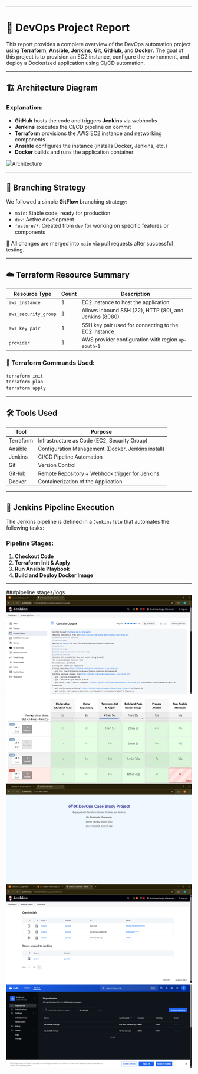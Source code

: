 
---

# 📄 DevOps Project Report

This report provides a complete overview of the DevOps automation project using **Terraform**, **Ansible**, **Jenkins**, **Git**, **GitHub**, and **Docker**.
The goal of this project is to provision an EC2 instance, configure the environment, and deploy a Dockerized application using CI/CD automation.

---

## 🏗️ Architecture Diagram

### Explanation:

* **GitHub** hosts the code and triggers **Jenkins** via webhooks
* **Jenkins** executes the CI/CD pipeline on commit
* **Terraform** provisions the AWS EC2 instance and networking components
* **Ansible** configures the instance (installs Docker, Jenkins, etc.)
* **Docker** builds and runs the application container

![Architecture](assets/architecture.png)

---

## 🌿 Branching Strategy

We followed a simple **GitFlow** branching strategy:

* `main`: Stable code, ready for production
* `dev`: Active development
* `feature/*`: Created from `dev` for working on specific features or components

🔐 All changes are merged into `main` via pull requests after successful testing.

---

## ☁️ Terraform Resource Summary

| Resource Type        | Count | Description                                            |
| -------------------- | ----- | ------------------------------------------------------ |
| `aws_instance`       | 1     | EC2 instance to host the application                   |
| `aws_security_group` | 1     | Allows inbound SSH (22), HTTP (80), and Jenkins (8080) |
| `aws_key_pair`       | 1     | SSH key pair used for connecting to the EC2 instance   |
| `provider`           | 1     | AWS provider configuration with region `ap-south-1`    |

### 🔧 Terraform Commands Used:

```bash
terraform init
terraform plan
terraform apply
```

---

## 🛠️ Tools Used

| Tool      | Purpose                                            |
| --------- | -------------------------------------------------- |
| Terraform | Infrastructure as Code (EC2, Security Group)       |
| Ansible   | Configuration Management (Docker, Jenkins install) |
| Jenkins   | CI/CD Pipeline Automation                          |
| Git       | Version Control                                    |
| GitHub    | Remote Repository + Webhook trigger for Jenkins    |
| Docker    | Containerization of the Application                |

---

## 🔁 Jenkins Pipeline Execution

The Jenkins pipeline is defined in a `Jenkinsfile` that automates the following tasks:

### Pipeline Stages:

1. **Checkout Code**
2. **Terraform Init & Apply**
3. **Run Ansible Playbook**
4. **Build and Deploy Docker Image**

---

###pipeline stages/logs
![logs](assets/output.png)
![pipeline](assets/pipeline.jpg)
![output](assets/output1.png)
![dockerhub_aws_ssh_credentials](assets/docker.png)
![dockerhub_image_pushed](assets/dockerhub.png)

